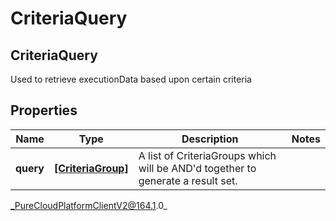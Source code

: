 # CriteriaQuery

## CriteriaQuery
Used to retrieve executionData based upon certain criteria

## Properties

|Name | Type | Description | Notes|
|------------ | ------------- | ------------- | -------------|
| **query** | [**[CriteriaGroup]**]([CriteriaGroup]) | A list of CriteriaGroups which will be AND&#39;d together to generate a result set. | |



_PureCloudPlatformClientV2@164.1.0_
